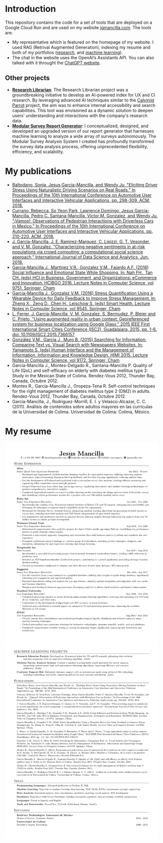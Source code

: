 # Introduction

This repository contains the code for a set of tools that are deployed on a Google Cloud Run and are used on my website [jgmancilla.com](https://www.jgmancilla.com/). The tools are:

- My representative which is featured on the homepage of my website. I used RAG (Retrival Augmented Generation), indexing my resume and both of my portfolios ([research](https://www.jgmancilla.com/research-portfolio), and [machine learning](https://www.jgmancilla.com/ml-portfolio)).
- The chat in the website uses the OpenAI’s Assistants API. You can also talked with it throught the [ChatGPT website](https://chatgpt.com/g/g-9SEI3SdhW-jmancilla-representative).

## Other projects

- **[Research Librarian](https://www.jgmancilla.com/research-librarian)**: The Research Librarian project was a groundbreaking initiative to develop an AI-powered index for UX and CI research. By leveraging advanced AI techniques similar to the [Calvinist Parrot](https://www.jgmancilla.com/calvinist-parrot) project, the aim was to enhance internal accessibility and search capabilities. This tool was envisioned as a dynamic solution to deepen users' understanding and interactions with the company's research data.
- **[Modular Survey Report Generator](https://www.jgmancilla.com/modular-survey-report-generator)**: I conceptualized, designed, and developed an upgraded version of our report generator that harnesses machine learning to analyze a wide array of surveys autonomously. The Modular Survey Analysis System I created has profoundly transformed the survey data analysis process, offering unprecedented flexibility, efficiency, and scalability.

# My publications

- [Baltodano, Sonia, Jesus Garcia-Mancilla, and Wendy Ju. "Eliciting Driver Stress Using Naturalistic Driving Scenarios on Real Roads." In Proceedings of the 10th International Conference on Automotive User Interfaces and Interactive Vehicular Applications, pp. 298-309. ACM, 2018.](https://dl.acm.org/authorize?N668220)
- [Currano, Rebecca, So Yeon Park, Lawrence Domingo, Jesus Garcia-Mancilla, Pedro C. Santana-Mancilla, Victor M. Gonzalez, and Wendy Ju. "¡Vamos!: Observations of Pedestrian Interactions with Driverless Cars in Mexico." In Proceedings of the 10th International Conference on Automotive User Interfaces and Interactive Vehicular Applications, pp. 210-220. ACM, 2018.](https://dl.acm.org/authorize?N668239)
- [J. Garcia-Mancilla, J. E. Ramirez-Marquez, C. Lipizzi, G. T. Vesonder, and V. M. Gonzalez, “Characterizing negative sentiments in at-risk populations via crowd computing: a computational social science approach,” International Journal of Data Science and Analytics, Jun. 2018.](https://link.springer.com/article/10.1007/s41060-018-0135-9)
- [Garcia-Mancilla J., Martinez V.R., Gonzalez V.M., Fajardo A.F. (2016) Social Influence and Emotional State While Shopping. In: Nah FH., Tan CH. (eds) HCI in Business, Government, and Organizations: eCommerce and Innovation. HCIBGO 2016. Lecture Notes in Computer Science, vol 9751. Springer, Cham](https://link.springer.com/chapter/10.1007/978-3-319-39396-4_35)
- [Garcia-Mancilla J., Gonzalez V.M. (2016) Stress Quantification Using a Wearable Device for Daily Feedback to Improve Stress Management. In: Zheng X., Zeng D., Chen H., Leischow S. (eds) Smart Health. Lecture Notes in Computer Science, vol 9545. Springer, Cham](https://link.springer.com/chapter/10.1007/978-3-319-29175-8_19)
- [L. Ferrer, J. Garcia-Mancilla, V. M. Gonzalez, S. Bermudez, P. Bleier and C. Prieto, "Using augmented reality in urban context: Georeferenced system for business localization using Google Glass," 2015 IEEE First International Smart Cities Conference (ISC2), Guadalajara, 2015, pp. 1-6. doi: 10.1109/ISC2.2015.7366157](https://ieeexplore.ieee.org/abstract/document/7366157)
- [González V.M., García J., Muro B. (2015) Searching for Information: Comparing Text vs. Visual Search with Newspapers Websites. In: Yamamoto S. (eds) Human Interface and the Management of Information. Information and Knowledge Design. HIMI 2015. Lecture Notes in Computer Science, vol 9172. Springer, Cham](https://link.springer.com/chapter/10.1007/978-3-319-20612-7_17)
- Garcia-Mancilla J., Montes-Delgado R., Santana-Mancilla P. Quality of Life (QoL) and self-efficacy on elderly with diabetes mellitus type 2: Study in the Mexican State of Colima. Rendez-Vous 2012, Thunder Bay, Canada, Octubre 2012.
- Montes R., Garcia-Mancilla J., Oropeza-Tena R. Self-control techniques for the right management of diabetes mellitus type 2 (DM2) in adults. Rendez-Vous 2012, Thunder Bay, Canada, Octubre 2012.
- Garcia-Mancilla, J., Rodriguez-Morrill, E. I. y Velasco-Alcazar, C. C. (2011). Análisis de contenidos sobre adultos mayores en las currículas de la Universidad de Colima. Universidad de Colima: Colima, México.

# My resume

![My resume 1](CV_JGMancilla-1.png)
![My resume 2](CV_JGMancilla-2.png)